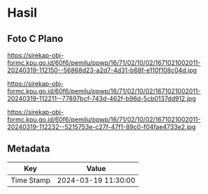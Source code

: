 # Hasil

## Foto C Plano

https://sirekap-obj-formc.kpu.go.id/60f6/pemilu/ppwp/16/71/02/10/02/1671021002011-20240319-112150--56868d23-a2d7-4d31-b68f-e110f108c04d.jpg

https://sirekap-obj-formc.kpu.go.id/60f6/pemilu/ppwp/16/71/02/10/02/1671021002011-20240319-112211--77897bcf-743d-462f-b96d-5cb0137dd912.jpg

https://sirekap-obj-formc.kpu.go.id/60f6/pemilu/ppwp/16/71/02/10/02/1671021002011-20240319-112232--5215753e-c27f-47f1-89c0-f04fae4733e2.jpg


## Metadata

| Key        | Value               |
| ---------- | ------------------- |
| Time Stamp | 2024-03-19 11:30:00 |



